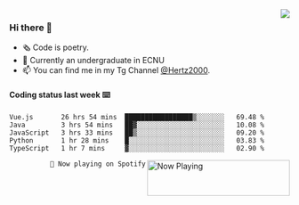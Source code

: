 <img  align="right" src="https://github-readme-stats.vercel.app/api?username=BillChen2K&show_icons=true&count_private=true&hide_title=true">

### Hi there 👋

- 🗞 Code is poetry.
- 🌱 Currently an undergraduate in ECNU
- 📫 You can find me in my Tg Channel [@Hertz2000](https://t.me/Hertz2000).

#### Coding status last week ⌨️

<!--START_SECTION:waka-->
```text
Vue.js       26 hrs 54 mins  █████████████████▒░░░░░░░   69.48 % 
Java         3 hrs 54 mins   ██▓░░░░░░░░░░░░░░░░░░░░░░   10.08 % 
JavaScript   3 hrs 33 mins   ██▒░░░░░░░░░░░░░░░░░░░░░░   09.20 % 
Python       1 hr 28 mins    █░░░░░░░░░░░░░░░░░░░░░░░░   03.83 % 
TypeScript   1 hr 7 mins     ▓░░░░░░░░░░░░░░░░░░░░░░░░   02.90 % 
```
<!--END_SECTION:waka-->


<div>
<a href="https://spotify-now-playing.billchen2k.vercel.app/now-playing?open">
   <img align="right" src="https://spotify-now-playing.billchen2k.vercel.app/now-playing" width="256" height="64" alt="Now Playing">
</a>
</div>

<div>
<p align="right"><code>🎵 Now playing on Spotify</code></p>
</div>

<!--
**BillChen2K/BillChen2K** is a ✨ _special_ ✨ repository because its `README.md` (this file) appears on your GitHub profile.

Here are some ideas to get you started:

- 🔭 I’m currently working on ...
- 🌱 I’m currently learning ...
- 👯 I’m looking to collaborate on ...
- 🤔 I’m looking for help with ...
- 💬 Ask me about ...
- 📫 How to reach me: ...
- 😄 Pronouns: ...
- ⚡ Fun fact: ...
-->
